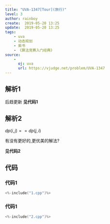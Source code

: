 ```yaml
---
title: "UVA-1347[Tour](旅行)"
level: 3
author: rainboy
create:  2019-05-20 13:25
update:  2019-05-20 13:25
tags:
    - uva
    - 动态规划
    - 紫书
    - 《算法竞赛入门经典》
source:
    - 
      oj: uva
      url: https://vjudge.net/problem/UVA-1347
---
```


## 解析1

后趋更新
**见代码1**

## 解析2

$dp(i,j) == dp(j,i)$

有没有更好的,更优美的解法?

**见代码2**
## 代码

### 代码1

```c
<%-include("1.cpp")%>
```

### 代码1

```c
<%-include("2.cpp")%>
```
